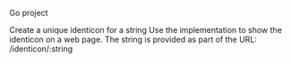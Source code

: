 Go project

Create a unique identicon for a string
Use the implementation to show the identicon on a web page. The string is provided as part
of the URL: /identicon/:string
